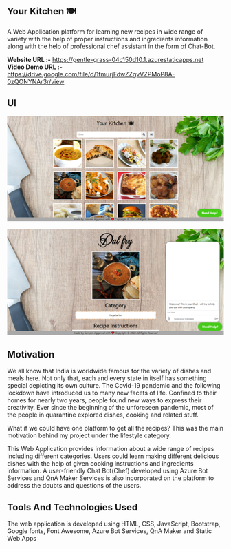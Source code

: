 ## Your Kitchen 🍽

A Web Application platform for learning new recipes in wide range of variety with the help of proper instructions and ingredients information along with the help of professional chef assistant in the form of Chat-Bot.

<b>Website URL :-</b> https://gentle-grass-04c150d10.1.azurestaticapps.net
  <br>
<b>Video Demo URL :-</b> https://drive.google.com/file/d/1fmurjFdwZZgvVZPMoP8A-0zQONYNAr3r/view

## UI
![alt text](https://github.com/angle361/Your-Kitchen/blob/master/Images/Screenshot%20(65).png)

![alt text](https://github.com/angle361/Your-Kitchen/blob/master/Images/Screenshot%20(67).png)

## Motivation

We all know that India is worldwide famous for the variety of dishes and meals here. Not only that, each and every state in itself has something special depicting its own culture. The Covid-19 pandemic and the following lockdown have introduced us to many new facets of life. Confined to their homes for nearly two years, people found new ways to express their creativity. Ever since the beginning of the unforeseen pandemic, most of the people in quarantine explored dishes, cooking and related stuff.

What if we could have one platform to get all the recipes? This was the main motivation behind my project under the lifestyle category.

This Web Application provides information about a wide range of recipes including different categories. Users could learn making different delicious dishes with the help of given cooking instructions and ingredients information. A user-friendly Chat Bot(Chef) developed using Azure Bot Services and QnA Maker Services is also incorporated on the platform to address the doubts and questions of the users.

## Tools And Technologies Used
The web application is developed using HTML, CSS, JavaScript, Bootstrap, Google fonts, Font Awesome, Azure Bot Services, QnA Maker and Static Web Apps

